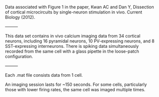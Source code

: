 Data associated with Figure 1 in the paper, Kwan AC and Dan Y, Dissection of cortical microcircuits by single-neuron stimulation in vivo. Current Biology (2012).

———

This data set contains in vivo calcium imaging data from 34 cortical neurons, including 16 pyramidal neurons, 10 PV-expressing neurons, and 8 SST-expressing interneurons. There is spiking data simultaneously recorded from the same cell with a glass pipette in the loose-patch configuration.

———

Each .mat file consists data from 1 cell.

An imaging session lasts for ~150 seconds. For some cells, particularly those with lower firing rates, the same cell was imaged multiple times.
